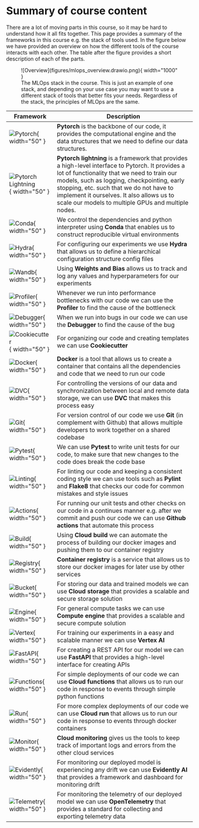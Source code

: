 # Summary of course content

There are a lot of moving parts in this course, so it may be hard to understand how it all fits together.
This page provides a summary of the frameworks in this course e.g. the stack of tools used. In the figure below we have
provided an overview on how the different tools of the course interacts with each other. The table after the figure
provides a short description of each of the parts.

<figure markdown>
![Overview](figures/mlops_overview.drawio.png){ width="1000" }
<figcaption>
The MLOps stack in the course. This is just an example of one stack, and depending on your use case you may want to use
a different stack of tools that better fits your needs. Regardless of the stack, the principles of MLOps are the same.
</figcaption>
</figure>

| Framework | Description |
|-----------|-------------|
| ![Pytorch](figures/icons/pytorch.png){ width="50" } | **Pytorch** is the backbone of our code, it provides the computational engine and the data structures that we need to define our data structures. |
| ![Pytorch Lightning](figures/icons/lightning.png){ width="50" } | **Pytorch lightning** is a framework that provides a high-level interface to Pytorch. It provides a lot of functionality that we need to train our models, such as logging, checkpointing, early stopping, etc. such that we do not have to implement it ourselves. It also allows us to scale our models to multiple GPUs and multiple nodes. |
| ![Conda](figures/icons/conda.png){ width="50" } | We control the dependencies and python interpreter using **Conda** that enables us to construct reproducible virtual environments |
| ![Hydra](figures/icons/hydra.png){ width="50" } | For configuring our experiments we use **Hydra** that allows us to define a hierarchical configuration structure config files |
| ![Wandb](figures/icons/w&b.png){ width="50" } | Using **Weights and Bias** allows us to track and log any values and hyperparameters for our experiments |
| ![Profiler](figures/icons/profiler.png){ width="50" } | Whenever we run into performance bottlenecks with our code we can use the **Profiler** to find the cause of the bottleneck |
| ![Debugger](figures/icons/debugger.png){ width="50" } | When we run into bugs in our code we can use the **Debugger** to find the cause of the bug |
| ![Cookiecutter](figures/icons/cookiecutter.png){ width="50" } | For organizing our code and creating templates we can use **Cookiecutter** |
| ![Docker](figures/icons/docker.png){ width="50" } | **Docker** is a tool that allows us to create a container that contains all the dependencies and code that we need to run our code |
| ![DVC](figures/icons/dvc.png){ width="50" } | For controlling the versions of our data and synchronization between local and remote data storage, we can use **DVC** that makes this process easy |
| ![Git](figures/icons/git.png){ width="50" } | For version control of our code we use **Git** (in complement with Github) that allows multiple developers to work together on a shared codebase |
| ![Pytest](figures/icons/pytest.png){ width="50" } | We can use **Pytest** to write unit tests for our code, to make sure that new changes to the code does break the code base |
| ![Linting](figures/icons/pep8.png){ width="50" } | For linting our code and keeping a consistent coding style we can use tools such as **Pylint** and **Flake8** that checks our code for common mistakes and style issues |
| ![Actions](figures/icons/actions.png){ width="50" } | For running our unit tests and other checks on our code in a continues manner e.g. after we commit and push our code we can use **Github actions** that automate this process |
| ![Build](figures/icons/build.png){ width="50" } | Using **Cloud build** we can automate the process of building our docker images and pushing them to our container registry |
| ![Registry](figures/icons/registry.png){ width="50" } | **Container registry** is a service that allows us to store our docker images for later use by other services |
| ![Bucket](figures/icons/bucket.png){ width="50" } | For storing our data and trained models we can use **Cloud storage** that provides a scalable and secure storage solution |
| ![Engine](figures/icons/engine.png){ width="50" } | For general compute tasks we can use **Compute engine** that provides a scalable and secure compute solution |
| ![Vertex](figures/icons/vertex.png){ width="50" } | For training our experiments in a easy and scalable manner we can use **Vertex AI** |
| ![FastAPI](figures/icons/fastapi.png){ width="50" } | For creating a REST API for our model we can use **FastAPI** that provides a high-level interface for creating APIs |
| ![Functions](figures/icons/functions.png){ width="50" } | For simple deployments of our code we can use **Cloud functions** that allows us to run our code in response to events through simple python functions |
| ![Run](figures/icons/run.png){ width="50" } | For more complex deployments of our code we can use **Cloud run** that allows us to run our code in response to events through docker containers |
| ![Monitor](figures/icons/monitoring.png){ width="50" } | **Cloud monitoring** gives us the tools to keep track of important logs and errors from the other cloud services |
| ![Evidently](figures/icons/evidentlyai.png){ width="50" } | For monitoring our deployed model is experiencing any drift we can use **Evidently AI** that provides a framework and dashboard for monitoring drift |
| ![Telemetry](figures/icons/opentelemetry.png){ width="50" } | For monitoring the telemetry of our deployed model we can use **OpenTelemetry** that provides a standard for collecting and exporting telemetry data |
